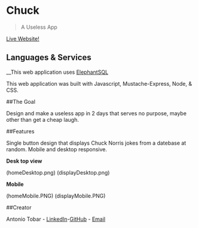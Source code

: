 # Chuck

> A Useless App

[Live Website!](https://immense-escarpment-98784.herokuapp.com)

## Languages & Services

__This web application uses [ElephantSQL](https://www.elephantsql.com/)

This web application was built with Javascript, Mustache-Express, Node, & CSS.


##The Goal

Design and make a useless app in 2 days that serves no purpose, maybe other than get a cheap laugh.

##Features

Single button design that displays Chuck Norris jokes from a datebase at random. Mobile and desktop responsive.

__Desk top view__

(homeDesktop.png)
(displayDesktop.png)

__Mobile__

(homeMobile.PNG)
(displayMobile.PNG)

##Creator

Antonio Tobar - [LinkedIn](https://www.linkedin.com/in/antonio-tobar-dev/)-[GitHub](https://github.com/TonyTcode) - [Email](antonio.tobar.dev@gmail.com)
